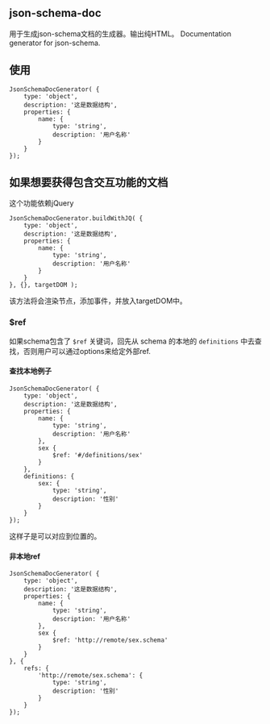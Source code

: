 ## json-schema-doc

用于生成json-schema文档的生成器。输出纯HTML。
Documentation generator for json-schema.

## 使用

```
JsonSchemaDocGenerator( {
    type: 'object',
    description: '这是数据结构',
    properties: {
        name: {
            type: 'string',
            description: '用户名称'
        }
    }
});

```

## 如果想要获得包含交互功能的文档

这个功能依赖jQuery

```
JsonSchemaDocGenerator.buildWithJQ( {
    type: 'object',
    description: '这是数据结构',
    properties: {
        name: {
            type: 'string',
            description: '用户名称'
        }
    }
}, {}, targetDOM );
```
该方法将会渲染节点，添加事件，并放入targetDOM中。

### $ref

如果schema包含了 `$ref` 关键词，回先从 schema 的本地的 `definitions` 中去查找，否则用户可以通过options来给定外部ref.

#### 查找本地例子

```
JsonSchemaDocGenerator( {
    type: 'object',
    description: '这是数据结构',
    properties: {
        name: {
            type: 'string',
            description: '用户名称'
        },
        sex {
            $ref: '#/definitions/sex'
        }
    },
    definitions: {
        sex: {
            type: 'string',
            description: '性别'
        }
    }
});

```

这样子是可以对应到位置的。

#### 非本地ref

```
JsonSchemaDocGenerator( {
    type: 'object',
    description: '这是数据结构',
    properties: {
        name: {
            type: 'string',
            description: '用户名称'
        },
        sex {
            $ref: 'http://remote/sex.schema'
        }
    }
}, {
    refs: {
        'http://remote/sex.schema': {
            type: 'string',
            description: '性别'
        }
    }
});

```